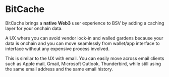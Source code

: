 # BitCache

BitCache brings a **native** **Web3** user experience to BSV by adding a caching layer for your onchain data.

A UX where you can avoid vendor lock-in and walled gardens because your data is onchain and you can move seamlessly from wallet/app interface to interface without any expensive process involved.&#x20;

This is similar to the UX with email. You can easily move across email clients such as Apple mail, Gmail, Microsoft Outlook, Thunderbird, while still using the same email address and the same email history.



<figure><img src="../.gitbook/assets/image.png" alt=""><figcaption></figcaption></figure>
